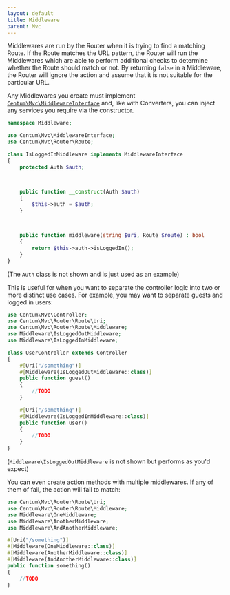 ```yaml
---
layout: default
title: Middleware
parent: Mvc
---
```




Middlewares are run by the Router when it is trying to find a matching Route.
If the Route matches the URL pattern, the Router will run the Middlewares which are able to perform additional checks to determine whether the Route should match or not.
By returning `false` in a Middleware, the Router will ignore the action and assume that it is not suitable for the particular URL.

Any Middlewares you create must implement [`Centum\Mvc\MiddlewareInterface`](https://github.com/SidRoberts/centum/blob/development/src/MiddlewareInterface.php) and, like with Converters, you can inject any services you require via the constructor.

```php
namespace Middleware;

use Centum\Mvc\MiddlewareInterface;
use Centum\Mvc\Router\Route;

class IsLoggedInMiddleware implements MiddlewareInterface
{
    protected Auth $auth;



    public function __construct(Auth $auth)
    {
        $this->auth = $auth;
    }



    public function middleware(string $uri, Route $route) : bool
    {
        return $this->auth->isLoggedIn();
    }
}
```

(The `Auth` class is not shown and is just used as an example)

This is useful for when you want to separate the controller logic into two or more distinct use cases.
For example, you may want to separate guests and logged in users:

```php
use Centum\Mvc\Controller;
use Centum\Mvc\Router\Route\Uri;
use Centum\Mvc\Router\Route\Middleware;
use Middleware\IsLoggedOutMiddleware;
use Middleware\IsLoggedInMiddleware;

class UserController extends Controller
{
    #[Uri("/something")]
    #[Middleware(IsLoggedOutMiddleware::class)]
    public function guest()
    {
        //TODO
    }

    #[Uri("/something")]
    #[Middleware(IsLoggedInMiddleware::class)]
    public function user()
    {
        //TODO
    }
}
```

(`Middleware\IsLoggedOutMiddleware` is not shown but performs as you'd expect)

You can even create action methods with multiple middlewares.
If any of them of fail, the action will fail to match:

```php
use Centum\Mvc\Router\Route\Uri;
use Centum\Mvc\Router\Route\Middleware;
use Middleware\OneMiddleware;
use Middleware\AnotherMiddleware;
use Middleware\AndAnotherMiddleware;

#[Uri("/something")]
#[Middleware(OneMiddleware::class)]
#[Middleware(AnotherMiddleware::class)]
#[Middleware(AndAnotherMiddleware::class)]
public function something()
{
    //TODO
}
```
